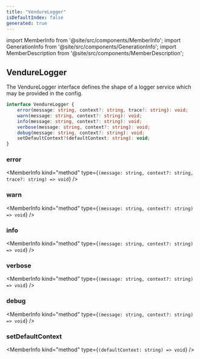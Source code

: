 ```yaml
---
title: "VendureLogger"
isDefaultIndex: false
generated: true
---
```

<!-- This file was generated from the Vendure source. Do not modify. Instead, re-run the "docs:build" script -->
import MemberInfo from '@site/src/components/MemberInfo';
import GenerationInfo from '@site/src/components/GenerationInfo';
import MemberDescription from '@site/src/components/MemberDescription';


## VendureLogger

<GenerationInfo sourceFile="packages/core/src/config/logger/vendure-logger.ts" sourceLine="47" packageName="@bb-vendure/core" />

The VendureLogger interface defines the shape of a logger service which may be provided in
the config.

```ts title="Signature"
interface VendureLogger {
    error(message: string, context?: string, trace?: string): void;
    warn(message: string, context?: string): void;
    info(message: string, context?: string): void;
    verbose(message: string, context?: string): void;
    debug(message: string, context?: string): void;
    setDefaultContext?(defaultContext: string): void;
}
```

<div className="members-wrapper">

### error

<MemberInfo kind="method" type={`(message: string, context?: string, trace?: string) => void`}   />


### warn

<MemberInfo kind="method" type={`(message: string, context?: string) => void`}   />


### info

<MemberInfo kind="method" type={`(message: string, context?: string) => void`}   />


### verbose

<MemberInfo kind="method" type={`(message: string, context?: string) => void`}   />


### debug

<MemberInfo kind="method" type={`(message: string, context?: string) => void`}   />


### setDefaultContext

<MemberInfo kind="method" type={`(defaultContext: string) => void`}   />




</div>
